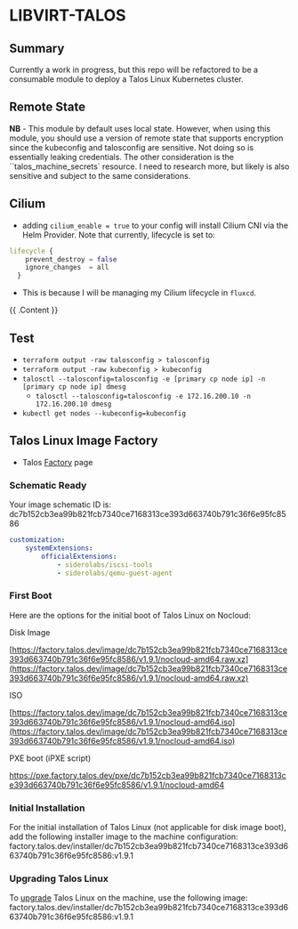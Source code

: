 # LIBVIRT-TALOS

## Summary

Currently a work in progress, but this repo will be refactored to be a consumable module to deploy a Talos Linux Kubernetes cluster.

## Remote State

**NB** - This module by default uses local state. However, when using this module, you should use a version of remote state that supports encryption since the kubeconfig and talosconfig are sensitive. Not doing so is essentially leaking credentials. The other consideration is the ``talos_machine_secrets` resource. I need to research more, but likely is also sensitive and subject to the same considerations.

## Cilium

- adding `cilium_enable = true` to your config will install Cilium CNI via the Helm Provider. Note that currently, lifecycle is set to:

```terraform
lifecycle {
    prevent_destroy = false
    ignore_changes  = all
  }
```

- This is because I will be managing my Cilium lifecycle in `fluxcd`.

<!-- BEGIN_TF_DOCS -->
{{ .Content }}
<!-- END_TF_DOCS -->

## Test

- `terraform output -raw talosconfig > talosconfig`
- `terraform output -raw kubeconfig > kubeconfig`
- `talosctl --talosconfig=talosconfig -e [primary cp node ip] -n [primary cp node ip] dmesg`
    - `talosctl --talosconfig=talosconfig -e 172.16.200.10 -n 172.16.200.10 dmesg`
- `kubectl get nodes --kubeconfig=kubeconfig`

## Talos Linux Image Factory

- Talos [Factory](https://factory.talos.dev/?arch=amd64&cmdline-set=true&extensions=-&extensions=siderolabs%2Fiscsi-tools&extensions=siderolabs%2Fqemu-guest-agent&platform=nocloud&target=cloud&version=1.9.1) page

### Schematic Ready

Your image schematic ID is: dc7b152cb3ea99b821fcb7340ce7168313ce393d663740b791c36f6e95fc8586

```yaml
customization:
    systemExtensions:
        officialExtensions:
            - siderolabs/iscsi-tools
            - siderolabs/qemu-guest-agent
```

### First Boot

Here are the options for the initial boot of Talos Linux on Nocloud:

Disk Image

[https://factory.talos.dev/image/dc7b152cb3ea99b821fcb7340ce7168313ce393d663740b791c36f6e95fc8586/v1.9.1/nocloud-amd64.raw.xz](https://factory.talos.dev/image/dc7b152cb3ea99b821fcb7340ce7168313ce393d663740b791c36f6e95fc8586/v1.9.1/nocloud-amd64.raw.xz)

ISO

[https://factory.talos.dev/image/dc7b152cb3ea99b821fcb7340ce7168313ce393d663740b791c36f6e95fc8586/v1.9.1/nocloud-amd64.iso](https://factory.talos.dev/image/dc7b152cb3ea99b821fcb7340ce7168313ce393d663740b791c36f6e95fc8586/v1.9.1/nocloud-amd64.iso)

PXE boot (iPXE script)

<https://pxe.factory.talos.dev/pxe/dc7b152cb3ea99b821fcb7340ce7168313ce393d663740b791c36f6e95fc8586/v1.9.1/nocloud-amd64>

### Initial Installation

For the initial installation of Talos Linux (not applicable for disk image boot), add the following installer image to the machine configuration:
factory.talos.dev/installer/dc7b152cb3ea99b821fcb7340ce7168313ce393d663740b791c36f6e95fc8586:v1.9.1

### Upgrading Talos Linux

To [upgrade](https://www.talos.dev/v1.9/talos-guides/upgrading-talos/) Talos Linux on the machine, use the following image:
factory.talos.dev/installer/dc7b152cb3ea99b821fcb7340ce7168313ce393d663740b791c36f6e95fc8586:v1.9.1
